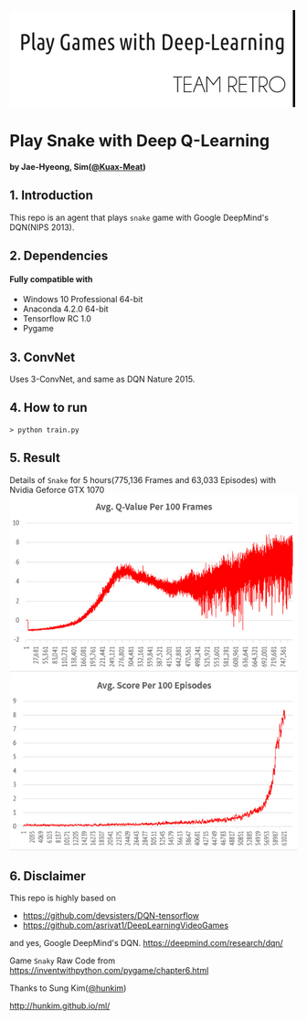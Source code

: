 ![DQN-Snake](./img/logo2.png)

# Play Snake with Deep Q-Learning
#### by Jae-Hyeong, Sim([@Kuax-Meat](https://github.com/Kuax-Meat/))

## 1. Introduction
This repo is an agent that plays `snake` game with Google DeepMind's DQN(NIPS 2013).

## 2. Dependencies
#### Fully compatible with
+ Windows 10 Professional 64-bit
+ Anaconda 4.2.0 64-bit
+ Tensorflow RC 1.0
+ Pygame

## 3. ConvNet
Uses 3-ConvNet, and same as DQN Nature 2015.

## 4. How to run
```
> python train.py
```

## 5. Result
Details of `Snake` for 5 hours(775,136 Frames and 63,033 Episodes) with Nvidia Geforce GTX 1070
![QValue](./img/avg_qv.jpg)
![AvgScore](./img/avg_score.jpg)

## 6. Disclaimer
This repo is highly based on

+ https://github.com/devsisters/DQN-tensorflow
+ https://github.com/asrivat1/DeepLearningVideoGames

and yes, Google DeepMind's DQN. https://deepmind.com/research/dqn/

Game `Snaky` Raw Code from
https://inventwithpython.com/pygame/chapter6.html

Thanks to Sung Kim([@hunkim](https://github.com/hunkim/))

http://hunkim.github.io/ml/